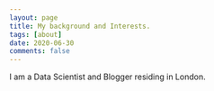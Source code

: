 ```yaml
---
layout: page
title: My background and Interests.
tags: [about]
date: 2020-06-30
comments: false
---
```

    
I am a Data Scientist and Blogger residing in London. 
